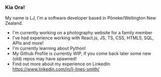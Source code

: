### Kia Ora!


My name is LJ, I'm a software developer based in Pōneke/Wellington New Zealand.

- I'm currently working on a photography website for a family member
- I've had experience working with React.js, JS, TS, CSS, HTML5, SQL, APIs and more!
- I'm currently learning about Python!
- My Github Profile is currently WIP, if you come back later some new (old) repos may have spawned!
- Find out more about my experience on LinkedIn: https://www.linkedin.com/in/lj-lines-smith/

